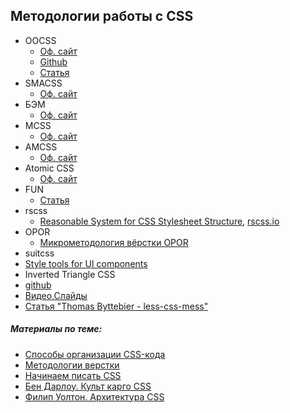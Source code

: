 ## Методологии работы с CSS

* OOCSS
  * [Оф. сайт](http://oocss.org/)
  * [Github](https://github.com/stubbornella/oocss/wiki)
  * [Статья](http://webformyself.com/vvedenie-v-obektno-orientirovannyj-css-oocss/)
* SMACSS
  * [Оф. сайт](https://smacss.com/) 
* БЭМ
  * [Оф. сайт](https://ru.bem.info/)
* MCSS
  * [Оф. сайт](http://operatino.github.io/MCSS/)
* AMCSS
  * [Оф. сайт](https://amcss.github.io/)
* Atomic CSS
  * [Оф. сайт](http://acss.io/)
* FUN
  * [Статья](http://benfrain.com/enduring-css-writing-style-sheets-rapidly-changing-long-lived-projects/)
* rscss
  * [Reasonable System for CSS Stylesheet Structure](https://github.com/rstacruz/rscss), [rscss.io](http://rscss.io)
* OPOR
  * [Микрометодология вёрстки OPOR](http://nano.sapegin.ru/all/opor-methodology)
* suitcss
 * [Style tools for UI components](https://suitcss.github.io/)
* Inverted Triangle CSS
 * [github](https://github.com/itcss)
 * [Видео](https://www.youtube.com/watch?v=1OKZOV-iLj4),[Слайды](https://speakerdeck.com/dafed/managing-css-projects-with-itcss)
 * [Статья "Thomas Byttebier - less-css-mess"](http://thomasbyttebier.be/blog/less-css-mess)


##### Материалы по теме:
* [Способы организации CSS-кода](http://habrahabr.ru/post/256109/)
* [Методологии верстки](http://html5.by/blog/bem-amcss-oocss-atomiccss-opor-mcss-smacss-fun-docssa-video/)
* [Начинаем писать CSS](http://frontender.info/starting-css/)
* [Бен Дарлоу. Культ карго CSS](http://web-standards.ru/articles/cargo-cult-css/)
* [Филип Уолтон. Архитектура CSS](http://web-standards.ru/articles/css-architecture/)
